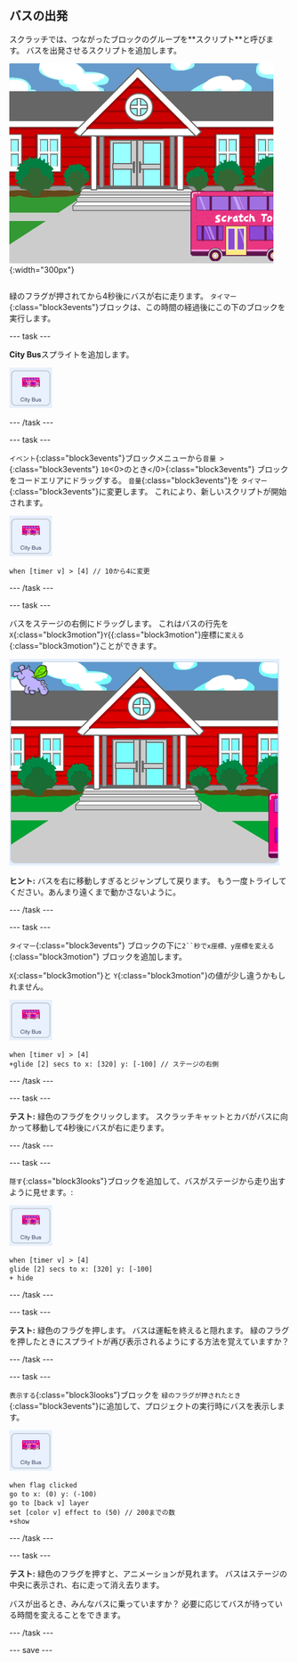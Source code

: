## バスの出発

<div style="display: flex; flex-wrap: wrap">
<div style="flex-basis: 200px; flex-grow: 1; margin-right: 15px;">
スクラッチでは、つながったブロックのグループを**スクリプト**と呼びます。 バスを出発させるスクリプトを追加します。
</div>
<div>

![バスが右に移動したことを示すステージ。](images/bus-leaving.png){:width="300px"}

</div>
</div>

緑のフラグが押されてから4秒後にバスが右に走ります。 `タイマー`{:class="block3events"}ブロックは、この時間の経過後にこの下のブロックを実行します。

--- task ---

**City Bus**スプライトを追加します。

![シティバスのスプライト。](images/bus-sprite.png)

--- /task ---

--- task ---

`イベント`{:class="block3events"}ブロックメニューから`音量 >`{:class="block3events"} `10`<0>のとき</0>{:class="block3events"} ブロックをコードエリアにドラッグする。 `音量`{:class="block3events"}を `タイマー`{:class="block3events"}に変更します。 これにより、新しいスクリプトが開始されます。

![シティバスのスプライト。](images/bus-sprite.png)

```blocks3
when [timer v] > [4] // 10から4に変更
```

--- /task ---

--- task ---

バスをステージの右側にドラッグします。 これはバスの行先を`X`{:class="block3motion"}`Y`{{:class="block3motion"}座標に`変える`{:class="block3motion"}ことができます。

![](images/bus-right.png)

**ヒント:** バスを右に移動しすぎるとジャンプして戻ります。 もう一度トライしてください。あんまり遠くまで動かさないように。

--- /task ---

--- task ---

`タイマー`{:class="block3events"} ブロックの下に`2``秒でx座標、y座標を変える`{:class="block3motion"} ブロックを追加します。

`X`{:class="block3motion"}と `Y`{:class="block3motion"}の値が少し違うかもしれません。

![シティバスのスプライト。](images/bus-sprite.png)

```blocks3
when [timer v] > [4] 
+glide [2] secs to x: [320] y: [-100] // ステージの右側
```

--- /task ---

--- task ---

**テスト:** 緑色のフラグをクリックします。 スクラッチキャットとカバがバスに向かって移動して4秒後にバスが右に走ります。

--- /task ---

--- task ---

`隠す`{:class="block3looks"}ブロックを追加して、バスがステージから走り出すように見せます。:

![シティバスのスプライト。](images/bus-sprite.png)

```blocks3
when [timer v] > [4] 
glide [2] secs to x: [320] y: [-100]
+ hide
```
--- /task ---

--- task ---

**テスト:** 緑色のフラグを押します。 バスは運転を終えると隠れます。 緑のフラグを押したときにスプライトが再び表示されるようにする方法を覚えていますか？

--- /task ---

--- task ---

`表示する`{:class="block3looks"}ブロックを `緑のフラグが押されたとき`{:class="block3events"}に追加して、プロジェクトの実行時にバスを表示します。

![シティバスのスプライト。](images/bus-sprite.png)

```blocks3
when flag clicked
go to x: (0) y: (-100)
go to [back v] layer
set [color v] effect to (50) // 200までの数
+show
```

--- /task ---

--- task ---

**テスト:** 緑色のフラグを押すと、アニメーションが見れます。 バスはステージの中央に表示され、右に走って消え去ります。

バスが出るとき、みんなバスに乗っていますか？ 必要に応じてバスが待っている時間を変えることをできます。

--- /task ---

--- save ---
